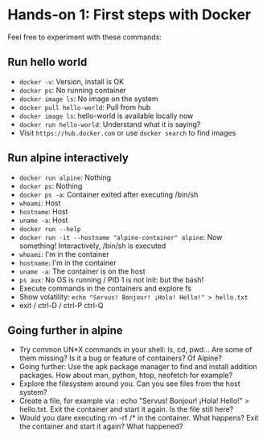 # Hands-on 1: First steps with Docker

Feel free to experiment with these commands:

## Run hello world

- `docker -v`: Version, install is OK
- `docker ps`: No running container
- `docker image ls`: No image on the system
- `docker pull hello-world`: Pull from hub
- `docker image ls`: hello-world is available locally now
- `docker run hello-world`: Understand what it is saying?
- Visit `https://hub.docker.com` or use `docker search` to find images

## Run alpine interactively

- `docker run alpine`: Nothing
- `docker ps`: Nothing
- `docker ps -a`: Container exited after executing /bin/sh
- `whoami`: Host
- `hostname`: Host
- `uname -a`: Host
- `docker run --help`
- `docker run -it --hostname "alpine-container" alpine`: Now something! Interactively, /bin/sh is executed
- `whoami`: I'm in the container
- `hostname`: I'm in the container
- `uname -a`: The container is on the host
- `ps aux`: No OS is running / PID 1 is not init: but the bash!
- Execute commands in the containers and explore fs
- Show volatility: `echo "Servus! Bonjour! ¡Hola! Hello!" > hello.txt`
- exit / ctrl-D / ctrl-P ctrl-Q

## Going further in alpine

- Try common UN\*X commands in your shell: ls, cd, pwd... Are some of them missing? Is it a bug or feature of containers? Of Alpine?
- Going further: Use the apk package manager to find and install addition packages. How about man, python, htop, neofetch for example?
- Explore the filesystem around you. Can you see files from the host system?
- Create a file, for example via : echo "Servus! Bonjour! ¡Hola! Hello!" > hello.txt. Exit the container and start it again. Is the file still here?
- Would you dare executing rm -rf /\* in the container. What happens? Exit the container and start it again? What happened?
